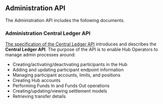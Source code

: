 ## Administration API
The Administration API includes the following documents.

### Administration Central Ledger API

[The specification of the Central Ledger API](./central-ledger-api) introduces and describes the **Central Ledger API**. The purpose of the API is to enable Hub Operators to manage admin processes around:

- Creating/activating/deactivating participants in the Hub
- Adding and updating participant endpoint information
- Managing participant accounts, limits, and positions
- Creating Hub accounts
- Performing Funds In and Funds Out operations
- Creating/updating/viewing settlement models
- Retrieving transfer details